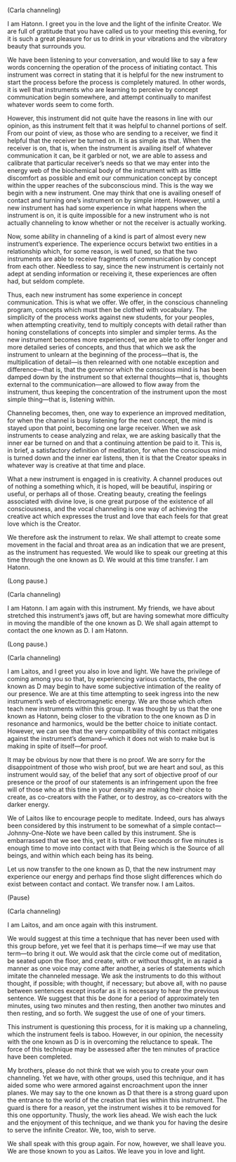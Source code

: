 <p class="channel-type">(Carla channeling)</p>
<p>I am Hatonn. I greet you in the love and the light of the infinite Creator. We are full of gratitude that you have called us to your meeting this evening, for it is such a great pleasure for us to drink in your vibrations and the vibratory beauty that surrounds you.</p>
<p>We have been listening to your conversation, and would like to say a few words concerning the operation of the process of initiating contact. This instrument was correct in stating that it is helpful for the new instrument to start the process before the process is completely matured. In other words, it is well that instruments who are learning to perceive by concept communication begin somewhere, and attempt continually to manifest whatever words seem to come forth.</p>
<p>However, this instrument did not quite have the reasons in line with our opinion, as this instrument felt that it was helpful to channel portions of self. From our point of view, as those who are sending to a receiver, we find it helpful that the receiver be turned on. It is as simple as that. When the receiver is on, that is, when the instrument is availing itself of whatever communication it can, be it garbled or not, we are able to assess and calibrate that particular receiver’s needs so that we may enter into the energy web of the biochemical body of the instrument with as little discomfort as possible and emit our communication concept by concept within the upper reaches of the subconscious mind. This is the way we begin with a new instrument. One may think that one is availing oneself of contact and turning one’s instrument on by simple intent. However, until a new instrument has had some experience in what happens when the instrument is on, it is quite impossible for a new instrument who is not actually channeling to know whether or not the receiver is actually working.</p>
<p>Now, some ability in channeling of a kind is part of almost every new instrument’s experience. The experience occurs betwixt two entities in a relationship which, for some reason, is well tuned, so that the two instruments are able to receive fragments of communication by concept from each other. Needless to say, since the new instrument is certainly not adept at sending information or receiving it, these experiences are often had, but seldom complete.</p>
<p>Thus, each new instrument has some experience in concept communication. This is what we offer. We offer, in the conscious channeling program, concepts which must then be clothed with vocabulary. The simplicity of the process works against new students, for your peoples, when attempting creativity, tend to multiply concepts with detail rather than honing constellations of concepts into simpler and simpler terms. As the new instrument becomes more experienced, we are able to offer longer and more detailed series of concepts, and thus that which we ask the instrument to unlearn at the beginning of the process—that is, the multiplication of detail—is then relearned with one notable exception and difference—that is, that the governor which the conscious mind is has been damped down by the instrument so that external thoughts—that is, thoughts external to the communication—are allowed to flow away from the instrument, thus keeping the concentration of the instrument upon the most simple thing—that is, listening within.</p>
<p>Channeling becomes, then, one way to experience an improved meditation, for when the channel is busy listening for the next concept, the mind is stayed upon that point, becoming one large receiver. When we ask instruments to cease analyzing and relax, we are asking basically that the inner ear be turned on and that a continuing attention be paid to it. This is, in brief, a satisfactory definition of meditation, for when the conscious mind is turned down and the inner ear listens, then it is that the Creator speaks in whatever way is creative at that time and place.</p>
<p>What a new instrument is engaged in is creativity. A channel produces out of nothing a something which, it is hoped, will be beautiful, inspiring or useful, or perhaps all of those. Creating beauty, creating the feelings associated with divine love, is one great purpose of the existence of all consciousness, and the vocal channeling is one way of achieving the creative act which expresses the trust and love that each feels for that great love which is the Creator.</p>
<p>We therefore ask the instrument to relax. We shall attempt to create some movement in the facial and throat area as an indication that we are present, as the instrument has requested. We would like to speak our greeting at this time through the one known as D. We would at this time transfer. I am Hatonn.</p>
<p class="comment">(Long pause.)</p>
<p class="channel-type">(Carla channeling)</p>
<p>I am Hatonn. I am again with this instrument. My friends, we have about stretched this instrument’s jaws off, but are having somewhat more difficulty in moving the mandible of the one known as D. We shall again attempt to contact the one known as D. I am Hatonn.</p>
<p class="comment">(Long pause.)</p>
<p class="channel-type">(Carla channeling)</p>
<p>I am Laitos, and I greet you also in love and light. We have the privilege of coming among you so that, by experiencing various contacts, the one known as D may begin to have some subjective intimation of the reality of our presence. We are at this time attempting to seek ingress into the new instrument’s web of electromagnetic energy. We are those which often teach new instruments within this group. It was thought by us that the one known as Hatonn, being closer to the vibration to the one known as D in resonance and harmonics, would be the better choice to initiate contact. However, we can see that the very compatibility of this contact mitigates against the instrument’s demand—which it does not wish to make but is making in spite of itself—for proof.</p>
<p>It may be obvious by now that there is no proof. We are sorry for the disappointment of those who wish proof, but we are heart and soul, as this instrument would say, of the belief that any sort of objective proof of our presence or the proof of our statements is an infringement upon the free will of those who at this time in your density are making their choice to create, as co-creators with the Father, or to destroy, as co-creators with the darker energy.</p>
<p>We of Laitos like to encourage people to meditate. Indeed, ours has always been considered by this instrument to be somewhat of a simple contact—Johnny-One-Note we have been called by this instrument. She is embarrassed that we see this, yet it is true. Five seconds or five minutes is enough time to move into contact with that Being which is the Source of all beings, and within which each being has its being.</p>
<p>Let us now transfer to the one known as D, that the new instrument may experience our energy and perhaps find those slight differences which do exist between contact and contact. We transfer now. I am Laitos.</p>
<p class="comment">(Pause)</p>
<p class="channel-type">(Carla channeling)</p>
<p>I am Laitos, and am once again with this instrument.</p>
<p>We would suggest at this time a technique that has never been used with this group before, yet we feel that it is perhaps time—if we may use that term—to bring it out. We would ask that the circle come out of meditation, be seated upon the floor, and create, with or without thought, in as rapid a manner as one voice may come after another, a series of statements which imitate the channeled message. We ask the instruments to do this without thought, if possible; with thought, if necessary; but above all, with no pause between sentences except insofar as it is necessary to hear the previous sentence. We suggest that this be done for a period of approximately ten minutes, using two minutes and then resting, then another two minutes and then resting, and so forth. We suggest the use of one of your timers.</p>
<p>This instrument is questioning this process, for it is making up a channeling, which the instrument feels is taboo. However, in our opinion, the necessity with the one known as D is in overcoming the reluctance to speak. The force of this technique may be assessed after the ten minutes of practice have been completed.</p>
<p>My brothers, please do not think that we wish you to create your own channeling. Yet we have, with other groups, used this technique, and it has aided some who were armored against encroachment upon the inner planes. We may say to the one known as D that there is a strong guard upon the entrance to the world of the creation that lies within this instrument. The guard is there for a reason, yet the instrument wishes it to be removed for this one opportunity. Thusly, the work lies ahead. We wish each the luck and the enjoyment of this technique, and we thank you for having the desire to serve the infinite Creator. We, too, wish to serve.</p>
<p>We shall speak with this group again. For now, however, we shall leave you. We are those known to you as Laitos. We leave you in love and light.</p>